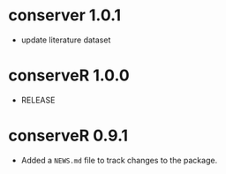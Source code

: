 # conserver 1.0.1

* update literature dataset

# conserveR 1.0.0

* RELEASE

# conserveR 0.9.1

* Added a `NEWS.md` file to track changes to the package.
